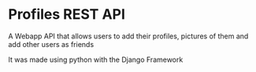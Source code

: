 # Profiles REST API

A Webapp API that allows users to add their profiles, pictures of them and add other users as friends

It was made using python with the Django Framework
